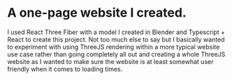 ﻿# A one-page website I created.
 I used React Three Fiber with a model I created in Blender and Typescript + React to create this project. Not too much else to say but I basically wanted to experiment with using ThreeJS rendering within a more typical website use case rather than going completely all out and creating a whole ThreeJS website as I wanted to make sure the website is at least somewhat user friendly when it comes to loading times.
